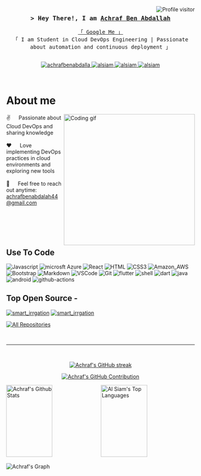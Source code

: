 <!--
<h2 align="center">
  Welcome to a World!
  <img src="https://media.giphy.com/media/hvRJCLFzcasrR4ia7z/giphy.gif" width="28">
</h2>
-->

<!--
<p align="center">
  <a href="https://github.com/achrafbenabdalla"><img src="https://readme-typing-svg.herokuapp.com/?lines=Self%20Taught%20Programmer;Front%20End%20Developer;1.5%2B%20years%20of%20coding%20experience;Always%20learning%20new%20things&center=true&width=380&height=45"></a>
</p>

 -->

<a href="https://komarev.com/ghpvc/?username=achrafbenabdalla">
  <img align="right" src="https://komarev.com/ghpvc/?username=achrafbenabdalla&label=Visitors&color=0e75b6&style=flat" alt="Profile visitor" />
</a>




<!-- Intro  -->
<h3 align="center">
        <samp>&gt; Hey There!, I am
                <b><a target="_blank" href="https://www.linkedin.com/in/achraf-ben-abdalah-a26815245/">Achraf Ben Abdallah </a></b>
        </samp>
</h3>


<p align="center"> 
  <samp>
    <a href="[https://www.google.com/search?q=Al+Siam]">「 Google Me 」</a>
    <br>
    「 I am Student in Cloud DevOps Engineering | Passionate about automation and continuous deployment  」
    <br>
    <br>
  </samp>
</p>

<p align="center">
 <a href="https://achrafbenabdalla.github.io/" target="blank">
  <img src="https://img.shields.io/badge/Website-DC143C?style=for-the-badge&logo=medium&logoColor=white" alt="achrafbenabdalla" />
 </a>
 <a href="https://www.linkedin.com/in/achraf-ben-abdalah-a26815245/" target="_blank">
  <img src="https://img.shields.io/badge/LinkedIn-0077B5?style=for-the-badge&logo=linkedin&logoColor=white" alt="alsiam"/>
 </a>
 <!-- <a href="" target="_blank">
  <img src="https://img.shields.io/badge/dev.to-0A0A0A?style=for-the-badge&logo=dev.to&logoColor=white" alt="alsiam" />
 </a> -->
 <a href="https://www.instagram.com/achrafbenabdalah/" target="_blank">
  <img src="https://img.shields.io/badge/Instagram-fe4164?style=for-the-badge&logo=instagram&logoColor=white" alt="alsiam" />
 </a> 
 <a href="https://www.facebook.com/Achraf.b/" target="_blank">
  <img src="https://img.shields.io/badge/Facebook-20BEFF?&style=for-the-badge&logo=facebook&logoColor=white" alt="alsiam"  />
  </a> 
</p>
<br />

<!-- About Section -->
 # About me
 
<p>
 <img align="right" width="350" src="/assets/programmer.gif" alt="Coding gif" />
  
 ✌️ &emsp;  Passionate about Cloud DevOps and sharing knowledge <br/><br/>
 ❤️ &emsp; Love implementing DevOps practices in cloud environments and exploring new tools<br/><br/>
 📧 &emsp;  Feel free to reach out anytime: achrafbenabdalah44@gmail.com<br/><br/>
 

</p>

<br/>
<br/>
<br/>

## Use To Code

![Javascript](https://img.shields.io/badge/Javascript-F0DB4F?style=for-the-badge&labelColor=black&logo=javascript&logoColor=F0DB4F)
![microsft Azure](https://img.shields.io/badge/Microsoft_Azure-0089D6?style=for-the-badge&logo=microsoft-azure&logoColor=white)
![React](https://img.shields.io/badge/-React-61DBFB?style=for-the-badge&labelColor=black&logo=react&logoColor=61DBFB)
![HTML](https://img.shields.io/badge/HTML5-E34F26?style=for-the-badge&logo=html5&logoColor=white)
![CSS3](https://img.shields.io/badge/CSS3-1572B6?style=for-the-badge&logo=css3&logoColor=white)
![Amazon_AWS](https://img.shields.io/badge/Amazon_AWS-232F3E?style=for-the-badge&logo=amazon-aws&logoColor=white)
![Bootstrap](https://img.shields.io/badge/Bootstrap-563D7C?style=for-the-badge&logo=bootstrap&logoColor=white)
![Markdown](https://img.shields.io/badge/Markdown-000000?style=for-the-badge&logo=markdown&logoColor=white)
![VSCode](https://img.shields.io/badge/Visual_Studio-0078d7?style=for-the-badge&logo=visual%20studio&logoColor=white)
![Git](https://img.shields.io/badge/Git-F05032?style=for-the-badge&logo=git&logoColor=white)
![flutter](https://img.shields.io/badge/Flutter-02569B?style=for-the-badge&logo=flutter&logoColor=white)
![shell](https://img.shields.io/badge/Shell_Script-121011?style=for-the-badge&logo=gnu-bash&logoColor=white)
![dart](	https://img.shields.io/badge/Dart-0175C2?style=for-the-badge&logo=dart&logoColor=white)
![java](	https://img.shields.io/badge/Java-ED8B00?style=for-the-badge&logo=openjdk&logoColor=white)
![android](https://img.shields.io/badge/Android-3DDC84?style=for-the-badge&logo=android&logoColor=white)
![github-actions](https://img.shields.io/badge/GitHub_Actions-2088FF?style=for-the-badge&logo=github-actions&logoColor=white)
<br/>

## Top Open Source -
[![smart_irrgation](https://github-readme-stats.vercel.app/api/pin/?username=achrafbenabdalla&repo=smart_irrgation&border_color=7F3FBF&bg_color=0D1117&title_color=C9D1D9&text_color=8B949E&icon_color=7F3FBF)](https://github.com/achrafbenabdalla/smart_irrgation)
[![smart_irrgation](https://github-readme-stats.vercel.app/api/pin/?username=achrafbenabdalla&repo=pfa-eval-android-project&border_color=7F3FBF&bg_color=0D1117&title_color=C9D1D9&text_color=8B949E&icon_color=7F3FBF)](https://github.com/Enet-Com-23/pfa-eval-android-project)


<p align="left">
  <a href="https://github.com/achrafbenabdalla?tab=repositories" target="_blank"><img alt="All Repositories" title="All Repositories" src="https://img.shields.io/badge/-All%20Repos-2962FF?style=for-the-badge&logo=koding&logoColor=white"/></a>
</p>

<br/>
<hr/>
<br/>

<p align="center">
  <a href="https://github.com/achrafbenabdalla">
    <img src="https://github-readme-streak-stats.herokuapp.com/?user=achrafbenabdalla&theme=radical&border=7F3FBF&background=0D1117" alt="Achraf's GitHub streak"/>
  </a>
</p>

<p align="center">
  <a href="https://github.com/achrafbenabdalla">
    <img src="https://github-profile-summary-cards.vercel.app/api/cards/profile-details?username=achrafbenabdalla&theme=radical" alt="Achraf's GitHub Contribution"/>
  </a>
</p>

<a> 
    <a href="https://github.com/achrafbenabdalla"><img alt="Achraf's Github Stats" src="https://denvercoder1-github-readme-stats.vercel.app/api?username=achrafbenabdalla&show_icons=true&count_private=true&theme=react&border_color=7F3FBF&bg_color=0D1117&title_color=F85D7F&icon_color=F8D866" height="192px" width="49.5%"/></a>
  <a href="https://github.com/achrafbenabdalla"><img alt="Al Siam's Top Languages" src="https://denvercoder1-github-readme-stats.vercel.app/api/top-langs/?username=achrafbenabdalla&langs_count=8&layout=compact&theme=react&border_color=7F3FBF&bg_color=0D1117&title_color=F85D7F&icon_color=F8D866" height="192px" width="49.5%"/></a>
  <br/>
</a>


![Achraf's Graph](https://github-readme-activity-graph.vercel.app/graph?username=achrafbenabdalla&custom_title=%20Achraf's%20GitHub%20Activity%20Graph&bg_color=0D1117&color=7F3FBF&line=7F3FBF&point=7F3FBF&area_color=FFFFFF&title_color=FFFFFF&area=true)
